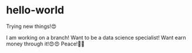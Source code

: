 # hello-world
Trying new things!😍

I am working on a branch!
Want to be a data science specialist!
Want earn money through it!😍😍
Peace!😬😬
